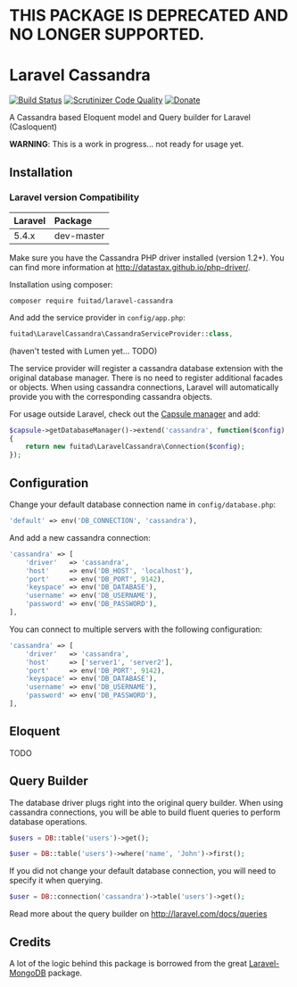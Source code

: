 THIS PACKAGE IS DEPRECATED AND NO LONGER SUPPORTED.
==============


Laravel Cassandra
===============

[![Build Status](https://scrutinizer-ci.com/g/Fuitad/laravel-cassandra/badges/build.png?b=master)](https://scrutinizer-ci.com/g/Fuitad/laravel-cassandra/build-status/master) [![Scrutinizer Code Quality](https://scrutinizer-ci.com/g/Fuitad/laravel-cassandra/badges/quality-score.png?b=master)](https://scrutinizer-ci.com/g/Fuitad/laravel-cassandra/?branch=master) [![Donate](https://img.shields.io/badge/donate-paypal-blue.svg)](https://www.paypal.me/fuitad)

A Cassandra based Eloquent model and Query builder for Laravel (Casloquent)

**WARNING**: This is a work in progress... not ready for usage yet.

Installation
------------

### Laravel version Compatibility

 Laravel  | Package
:---------|:----------
 5.4.x    | dev-master

Make sure you have the Cassandra PHP driver installed (version 1.2+). You can find more information at http://datastax.github.io/php-driver/.

Installation using composer:

```
composer require fuitad/laravel-cassandra
```

And add the service provider in `config/app.php`:

```php
fuitad\LaravelCassandra\CassandraServiceProvider::class,
```

(haven't tested with Lumen yet... TODO)

The service provider will register a cassandra database extension with the original database manager. There is no need to register additional facades or objects. When using cassandra connections, Laravel will automatically provide you with the corresponding cassandra objects.

For usage outside Laravel, check out the [Capsule manager](https://github.com/illuminate/database/blob/master/README.md) and add:

```php
$capsule->getDatabaseManager()->extend('cassandra', function($config)
{
    return new fuitad\LaravelCassandra\Connection($config);
});
```

Configuration
-------------

Change your default database connection name in `config/database.php`:

```php
'default' => env('DB_CONNECTION', 'cassandra'),
```

And add a new cassandra connection:

```php
'cassandra' => [
    'driver'   => 'cassandra',
    'host'     => env('DB_HOST', 'localhost'),
    'port'     => env('DB_PORT', 9142),
    'keyspace' => env('DB_DATABASE'),
    'username' => env('DB_USERNAME'),
    'password' => env('DB_PASSWORD'),
],
```

You can connect to multiple servers with the following configuration:

```php
'cassandra' => [
    'driver'   => 'cassandra',
    'host'     => ['server1', 'server2'],
    'port'     => env('DB_PORT', 9142),
    'keyspace' => env('DB_DATABASE'),
    'username' => env('DB_USERNAME'),
    'password' => env('DB_PASSWORD'),
],
```


Eloquent
--------

TODO

Query Builder
-------------

The database driver plugs right into the original query builder. When using cassandra connections, you will be able to build fluent queries to perform database operations.

```php
$users = DB::table('users')->get();

$user = DB::table('users')->where('name', 'John')->first();
```

If you did not change your default database connection, you will need to specify it when querying.

```php
$user = DB::connection('cassandra')->table('users')->get();
```

Read more about the query builder on http://laravel.com/docs/queries

Credits
---------

A lot of the logic behind this package is borrowed from the great [Laravel-MongoDB](https://github.com/jenssegers/) package.
